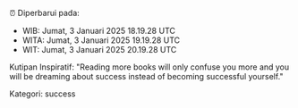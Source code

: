 ⏰ Diperbarui pada:
- WIB: Jumat, 3 Januari 2025 18.19.28 UTC
- WITA: Jumat, 3 Januari 2025 19.19.28 UTC
- WIT: Jumat, 3 Januari 2025 20.19.28 UTC

Kutipan Inspiratif:
"Reading more books will only confuse you more and you will be dreaming about success instead of becoming successful yourself."


Kategori: success

